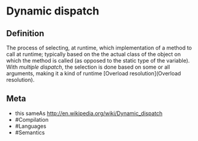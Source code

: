 # Dynamic dispatch

## Definition
The process of selecting, at runtime, which implementation of a method to call at runtime; typically based on the the actual class of the object on which the method is called (as opposed to the static type of the variable). With *multiple dispatch*, the selection is done based on some or all arguments, making it a kind of runtime [Overload resolution](Overload resolution).

## Meta
* this sameAs http://en.wikipedia.org/wiki/Dynamic_dispatch
* #Compilation
* #Languages
* #Semantics
